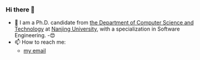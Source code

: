 ### Hi there 👋

<!--
**changanyyy/changanyyy** is a ✨ _special_ ✨ repository because its `README.md` (this file) appears on your GitHub profile.

Here are some ideas to get you started:
-->
- 🔭 I am a Ph.D. candidate from [the Department of Computer Science and Technology](https://cs.nju.edu.cn/main.htm) at [Nanjing University](https://njunju.nju.edu.cn/EN/main.htm), with a specialization in Software Engineering. 
-😍
- 📫 How to reach me: 
  - [my email](1263522794@qq.com)

